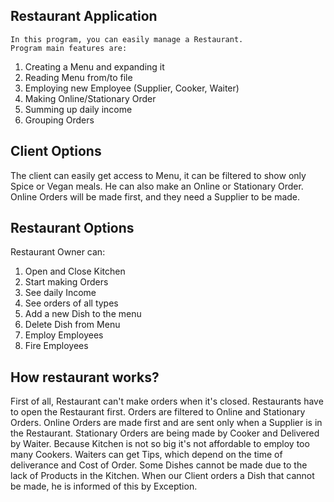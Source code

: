 ﻿
## Restaurant Application

    In this program, you can easily manage a Restaurant.
    Program main features are:


1. Creating a Menu and expanding it
2. Reading Menu from/to file
3. Employing new Employee (Supplier, Cooker, Waiter)
4. Making Online/Stationary Order
5. Summing up daily income
6. Grouping Orders

## Client Options
The client can easily get access to Menu, it can be filtered to show only Spice or Vegan meals. He can also make an Online or Stationary Order. Online Orders will be made first, and they need a Supplier to be made.

## Restaurant Options
Restaurant Owner can:

1. Open and Close Kitchen
2. Start making Orders
3. See daily Income
4. See orders of all types
5. Add a new Dish to the menu
6. Delete Dish from Menu
7. Employ Employees
8. Fire Employees

## How restaurant works?
First of all, Restaurant can't make orders when it's closed. Restaurants have to open the Restaurant first. Orders are filtered to Online and Stationary Orders. Online Orders are made first and are sent only when a Supplier is in the Restaurant. Stationary Orders are being made by Cooker and Delivered by Waiter. Because Kitchen is not so big it's not affordable to employ too many Cookers.
Waiters can get Tips, which depend on the time of deliverance and Cost of Order.
Some Dishes cannot be made due to the lack of Products in the Kitchen. When our Client orders a Dish that cannot be made, he is informed of this by Exception.

